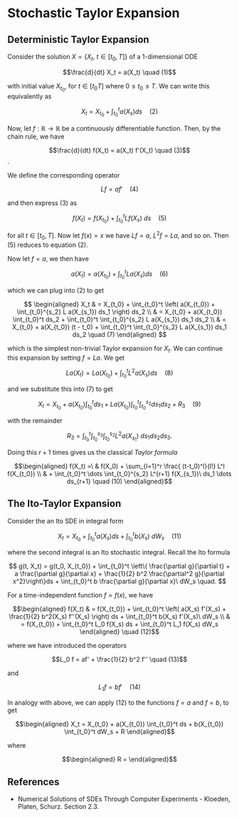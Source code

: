 # Stochastic Taylor Expansion

## Deterministic Taylor Expansion

Consider the solution $X = \{ X_t,\ t \in [t_0, T] \}$ of a 1-dimensional ODE

$$\frac{d}{dt} X_t = a(X_t) \quad (1)$$

with initial value $X_{t_0}$, for $t \in [t_0 T]$ where $0 \leq t_0 \leq T$. We can write this equivalently as

$$X_t = X_{t_0} + \int_{t_0}^t a(X_s) ds \quad (2)$$

Now, let $f : \mathbb{R} \to \mathbb{R}$ be a continuously differentiable function. Then, by the chain rule, we have

$$\frac{d}{dt} f(X_t) = a(X_t) f'(X_t) \quad (3)$$.

We define the corresponding operator

$$L f = a f' \quad (4)$$

and then express (3) as

$$f(X_t) = f(X_{t_0}) + \int_{t_0}^t L f(X_s)\ ds \quad (5)$$

for all $t \in [t_0, T]$.  Now let $f(x) = x$ we have $Lf = a$, $L^2 f = La$, and so on. Then (5) reduces to equation (2).

Now let $f=a$, we then have

$$a(X_t) = a(X_{t_0}) + \int_{t_0}^t L a(X_s) ds \quad(6)$$

which we can plug into (2) to get

$$ \begin{aligned}
X_t & = X_{t_0} + \int_{t_0}^t \left( a(X_{t_0}) + \int_{t_0}^{s_2} L a(X_{s_1}) ds_1 \right) ds_2 \\
& =  X_{t_0} + a(X_{t_0}) \int_{t_0}^t ds_2 + \int_{t_0}^t \int_{t_0}^{s_2} L a(X_{s_1}) ds_1 ds_2  \\
& =  X_{t_0} + a(X_{t_0}) (t - t_0) + \int_{t_0}^t \int_{t_0}^{s_2} L a(X_{s_1}) ds_1 ds_2 \quad (7)
\end{aligned} $$

which is the simplest non-trivial Taylor expansion for $X_t$.  We can continue this expansion by setting $f=La$. We get

$$La(X_t) = La(X_{t_0}) + \int_{t_0}^t L^2 a(X_s) ds \quad(8)$$

and we substitute this into (7) to get

$$X_t = X_{t_0} + a(X_{t_0}) \int_{t_0}^t ds_1 + La(X_{t_0}) \int_{t_0}^t \int_{t_0}^{s_2} ds_1 ds_2 + R_3 \quad (9)$$

with the remainder

$$R_3 = \int_{t_0}^t \int_{t_0}^{s_3} \int_{t_0}^{s_2} L^2 a(X_{s_1})\ ds_1 ds_2 ds_3 . $$

Doing this $r+1$ times gives us the classical *Taylor formula*

$$\begin{aligned}
f(X_t) =\ & f(X_0) + \sum_{l=1}^r \frac{ (t-t_0)^l}{l!} L^l f(X_{t_0}) \\
& + \int_{t_0}^t \dots \int_{t_0}^{s_2} L^{r+1} f(X_{s_1})\ ds_1 \dots ds_{r+1} \quad (10)
\end{aligned}$$

## The Ito-Taylor Expansion

Consider the an Ito SDE in integral form

$$ X_t = X_{t_0} + \int_{t_0}^t a(X_s) ds + \int_{t_0}^t b(X_s)\ dW_s \quad (11) $$

where the second integral is an Ito stochastic integral. Recall the Ito formula

$$
g(t, X_t) = g(t_0, X_{t_0})  + \int_{t_0}^t \left\{ \frac{\partial g}{\partial t} + a \frac{\partial g}{\partial x} + \frac{1}{2} b^2 \frac{\partial^2 g}{\partial x^2}\right\}ds + \int_{t_0}^t b \frac{\partial g}{\partial x}\ dW_s \quad.
$$

For a time-independent function $f=f(x)$, we have

$$\begin{aligned}
f(X_t) & = f(X_{t_0})  + \int_{t_0}^t \left( a(X_s) f'(X_s) + \frac{1}{2} b^2(X_s) f''(X_s) \right) ds + \int_{t_0}^t b(X_s) f'(X_s)\ dW_s \\
& = f(X_{t_0}) + \int_{t_0}^t L_0 f(X_s) ds + \int_{t_0}^t L_1 f(X_s) dW_s
\end{aligned} \quad (12)$$

where we have introduced the operators

$$L_0 f = af' + \frac{1}{2} b^2 f'' \quad (13)$$

and

$$L_1 f = b f' \quad (14)$$

In analogy with above, we can apply (12) to the functions $f=a$ and $f=b$, to get

$$\begin{aligned}
X_t = X_{t_0} + a(X_{t_0}) \int_{t_0}^t ds + b(X_{t_0}) \int_{t_0}^t dW_s + R
\end{aligned}$$

where

$$\begin{aligned}
R = 
\end{aligned}$$

## References

- Numerical Solutions of SDEs Through Computer Experiments - Kloeden, Platen, Schurz. Section 2.3.
<!--stackedit_data:
eyJoaXN0b3J5IjpbMTc5OTY4NjkxNSw3NTA0NTg2NTQsMTQwNz
M4MjQ0MiwtMjk0OTA3NDgwLC0yOTExMTIzMCwtNzkyNDI2NjE3
LDE1NTcwODQwMzEsMTI5MjA5MjU2MSwxODU1Mjk1OTA5LC0zNz
QzMzM2OF19
-->